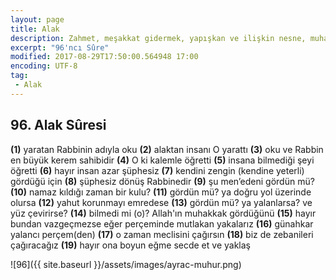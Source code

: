 ```yaml
---
layout: page
title: Alak
description: Zahmet, meşakkat gidermek, yapışkan ve ilişkin nesne, muhabbet eylemek
excerpt: "96'ncı Sûre"
modified: 2017-08-29T17:50:00.564948 17:00
encoding: UTF-8
tag: 
 - Alak
---
```


## 96. Alak Sûresi
**(1)** yaratan Rabbinin adıyla oku
**(2)** alaktan insanı O yarattı
**(3)** oku ve Rabbin en büyük kerem sahibidir
**(4)** O ki kalemle öğretti
**(5)** insana bilmediği şeyi öğretti
**(6)** hayır insan azar şüphesiz
**(7)** kendini zengin (kendine yeterli) gördüğü için
**(8)** şüphesiz dönüş Rabbinedir
**(9)** şu men’edeni gördün mü?
**(10)** namaz kıldığı zaman bir kulu?
**(11)** gördün mü? ya doğru yol üzerinde olursa
**(12)** yahut korunmayı emredese
**(13)** gördün mü? ya yalanlarsa? ve yüz çevirirse? 
**(14)** bilmedi mi (o)? Allah'ın muhakkak gördüğünü
**(15)** hayır bundan vazgeçmezse eğer perçeminde mutlakan yakalarız
**(16)** günahkar yalancı perçem(den)
**(17)** o zaman meclisini çağırsın
**(18)** biz de zebanileri çağıracağız
**(19)** hayır ona boyun eğme secde et ve yaklaş

![96]({{ site.baseurl }}/assets/images/ayrac-muhur.png)
